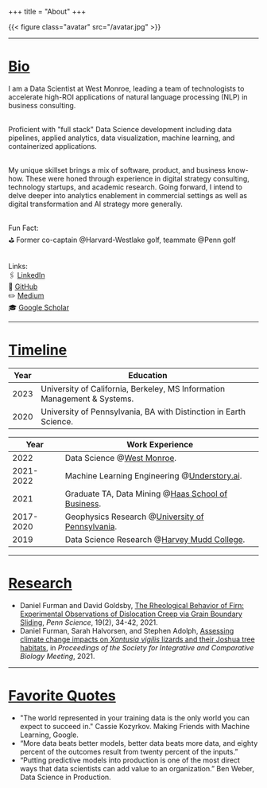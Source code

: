 +++
title = "About"
+++

{{< figure class="avatar" src="/avatar.jpg" >}}

---

# <ins>Bio</ins>

I am a Data Scientist at West Monroe, leading a team of technologists to accelerate high-ROI applications of natural language processing (NLP) in business consulting. <br><br> 

Proficient with "full stack" Data Science development including data pipelines, applied analytics, data visualization, machine learning, and containerized applications. <br><br> 

My unique skillset brings a mix of software, product, and business know-how. These were honed through experience in digital strategy consulting, technology startups, and academic research. Going forward, I intend to delve deeper into analytics enablement in commercial settings as well as digital transformation and AI strategy more generally. <br><br>

Fun Fact:<br>
⛳️ Former co-captain @Harvard-Westlake golf, teammate @Penn golf <br><br>

Links:<br>
🖇 [LinkedIn](https://www.linkedin.com/in/daniel-ryan-furman/)<br>
🦾 [GitHub](https://github.com/daniel-furman)<br> 
✏️ [Medium](https://medium.com/@daniel_furman)<br>
🎓 [Google Scholar](https://scholar.google.com/citations?hl=en&user=phb-R4cAAAAJ&view_op=list_works&gmla=AJsN-F6C1I4RZCwFP0WBF5h-biY9pV7x9aQJIB87G7h5gMouD2Ete0h1f5pDotAJRBXdSmHzHkrTm7eLuYeyHvyFHjZJJuzx-0lDQbpwQtptKyY09iydNy4)<br>

---

# <ins>Timeline</ins>

Year | Education
-----|-------
2023 | University of California, Berkeley, MS Information Management & Systems.
2020 | University of Pennsylvania, BA with Distinction in Earth Science.

Year | Work Experience
-----|-------
2022 | Data Science @<a href="https://www.westmonroe.com/services/digital/analytics-artificial-intelligence" target="_blank" rel="noopener noreferrer">West Monroe</a>.
2021-2022 | Machine Learning Engineering @<a href="https://www.understory.ai" target="_blank" rel="noopener noreferrer">Understory.ai</a>.
2021 | Graduate TA, Data Mining @<a href="https://daniel-furman.github.io/research-outputs/Syllabus_MBA247.pdf" target="_blank" rel="noopener noreferrer">Haas School of Business</a>.
2017-2020 | Geophysics Research @<a href="https://web.sas.upenn.edu/dgoldsby/" target="_blank" rel="noopener noreferrer">University of Pennsylvania</a>. 
2019 | Data Science Research @<a href="https://www.nsf.gov/awardsearch/showAward?AWD_ID=1757952" target="_blank" rel="noopener noreferrer">Harvey Mudd College</a>.

---

# <ins>Research</ins>

* Daniel Furman and David Goldsby, [The Rheological Behavior of Firn: Experimental Observations of Dislocation Creep via Grain Boundary Sliding](https://daniel-furman.github.io//research-outputs/Furman-and-Goldsby-2021.pdf), *Penn Science*, 19(2), 34-42, 2021.
* Daniel Furman, Sarah Halvorsen, and Stephen Adolph, [Assessing climate change impacts on *Xantusia vigilis* lizards and their Joshua tree habitats](https://daniel-furman.github.io//research-outputs/SICB-poster-final.jpg), in *Proceedings of the Society for Integrative and Comparative Biology Meeting*, 2021. 

---

# <ins>Favorite Quotes</ins>

* "The world represented in your training data is the only world you can expect to succeed in." Cassie Kozyrkov. Making Friends with Machine Learning, Google.
* “More data beats better models, better data beats more data, and eighty percent of the outcomes result from twenty percent of the inputs.”
* “Putting predictive models into production is one of the most direct ways that data scientists can add value to an organization.” Ben Weber, Data Science in Production.
